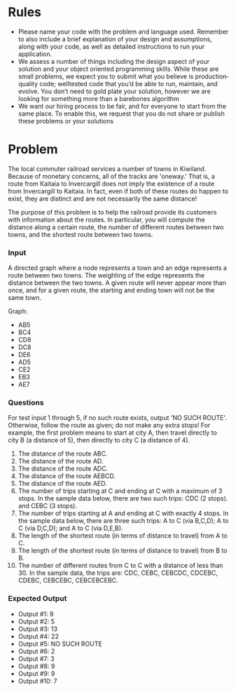 # Rules

- Please name your code with the problem and language used. Remember to also include a brief explanation of your design and assumptions, along with your code, as well as detailed instructions to run your application.
- We assess a number of things including the design aspect of your solution and your object oriented programming skills. While these are small problems, we expect you to submit what you believe is production­quality code; well­tested code that you’d be able to run, maintain, and evolve. You don’t need to gold plate your solution, however we are looking for something more than a bare­bones algorithm
- We want our hiring process to be fair, and for everyone to start from the same place. To enable this, we request that you do not share or publish these problems or your solutions

# Problem

The local commuter railroad services a number of towns in Kiwiland. Because of monetary concerns, all of the tracks are 'one­way.' That is, a route from Kaitaia to Invercargill does not imply the existence of a route from Invercargill to Kaitaia. In fact, even if both of these routes do happen to exist, they are distinct and are not necessarily the same distance!

The purpose of this problem is to help the railroad provide its customers with information about the routes. In particular, you will compute the distance along a certain route, the number of different routes between two towns, and the shortest route between two towns.

### Input

A directed graph where a node represents a town and an edge represents a route between two towns. The weighting of the edge represents the distance between the two towns. A given route will never appear more than once, and for a given route, the starting and ending town will not be the same town.

Graph:

- AB5
- BC4
- CD8
- DC8
- DE6
- AD5
- CE2
- EB3
- AE7

### Questions

For test input 1 through 5, if no such route exists, output 'NO SUCH ROUTE'. Otherwise, follow the route as given; do not make any extra stops! For example, the first problem means to start at city A, then travel directly to city B (a distance of 5), then directly to city C (a distance of 4).

1. The distance of the route A­B­C.
2. The distance of the route A­D.
3. The distance of the route A­D­C.
4. The distance of the route A­E­B­C­D.
5. The distance of the route A­E­D.
6. The number of trips starting at C and ending at C with a maximum of 3 stops. In the sample data below, there are two such trips: C­D­C (2 stops). and C­E­B­C (3 stops).
7. The number of trips starting at A and ending at C with exactly 4 stops. In the sample data below, there are three such trips: A to C (via B,C,D); A to C (via D,C,D); and A to C (via D,E,B).
8. The length of the shortest route (in terms of distance to travel) from A to C.
9. The length of the shortest route (in terms of distance to travel) from B to B.
10. The number of different routes from C to C with a distance of less than 30. In the sample data, the trips are: CDC, CEBC, CEBCDC, CDCEBC, CDEBC, CEBCEBC, CEBCEBCEBC.


### Expected Output

- Output #1: 9
- Output #2: 5
- Output #3: 13
- Output #4: 22
- Output #5: NO SUCH ROUTE
- Output #6: 2
- Output #7: 3
- Output #8: 9
- Output #9: 9
- Output #10: 7
